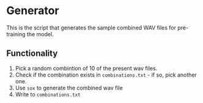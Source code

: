 # Generator
This is the script that generates the sample combined WAV files for pre-training the model.

## Functionality
1.  Pick a random combintion of 10 of the present wav files.  
2.  Check if the combination exists in `combinations.txt` - if so, pick another one.
3.  Use `sox` to generate the combined wav file
4.  Write to `combinations.txt`
